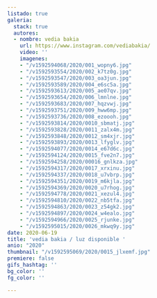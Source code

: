 ```yaml
---
listado: true
galeria:
  stack: true
  autores:
  - nombre: vedia bakia
    url: https://www.instagram.com/vediabakia/
    video: ''
    imagenes:
    - "/v1592594068/2020/001_wopny6.jpg"
    - "/v1592593554/2020/002_k7tz0g.jpg"
    - "/v1592593547/2020/003_oa3jun.jpg"
    - "/v1592593589/2020/004_e6sc5a.jpg"
    - "/v1592593613/2020/005_ae07qv.jpg"
    - "/v1592593654/2020/006_lmnlne.jpg"
    - "/v1592593683/2020/007_hqzvwj.jpg"
    - "/v1592593751/2020/009_hww6mp.jpg"
    - "/v1592593736/2020/008_ezoooh.jpg"
    - "/v1592593814/2020/0010_sbmatj.jpg"
    - "/v1592593828/2020/0011_zalx4m.jpg"
    - "/v1592593848/2020/0012_sm4xjr.jpg"
    - "/v1592593893/2020/0013_lfyglv.jpg"
    - "/v1592594077/2020/0014_e67d6c.jpg"
    - "/v1592594124/2020/0015_fve2n7.jpg"
    - "/v1592594258/2020/00016_gnlkza.jpg"
    - "/v1592594317/2020/0017_xrxinu.jpg"
    - "/v1592594337/2020/0018_u7vbrp.jpg"
    - "/v1592594351/2020/0019_m6kjla.jpg"
    - "/v1592594369/2020/0020_u7rhog.jpg"
    - "/v1592594778/2020/0021_xezul4.jpg"
    - "/v1592594810/2020/0022_nb5tfa.jpg"
    - "/v1592594863/2020/0023_z54gk2.jpg"
    - "/v1592594897/2020/0024_w4ealo.jpg"
    - "/v1592594966/2020/0025_rjunke.jpg"
    - "/v1592595015/2020/0026_mkwq9y.jpg"
date: 2020-06-19
title: 'vedia bakia / luz disponible '
anio: "2020"
thumbnail: "/v1592595069/2020/0015_jlxemf.jpg"
premiere: false
gifs_hashtag: ''
bg_color: ''
fg_color: ''

---
```

